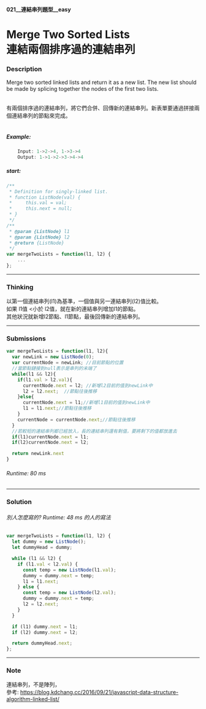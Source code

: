 #### 021__連結串列題型__easy
# Merge Two Sorted Lists <br/>連結兩個排序過的連結串列

### Description

Merge two sorted linked lists and return it as a new list. The new list should be made by splicing together the nodes of the first two lists.

<br/>
有兩個排序過的連結串列，將它們合併、回傳新的連結串列。新表單要通過拼接兩個連結串列的節點來完成。

<br/>
<br/>

##### Example:
```js
    Input: 1->2->4, 1->3->4
    Output: 1->1->2->3->4->4
```

##### start:
```js
/**
 * Definition for singly-linked list.
 * function ListNode(val) {
 *     this.val = val;
 *     this.next = null;
 * }
 */
/**
 * @param {ListNode} l1
 * @param {ListNode} l2
 * @return {ListNode}
 */
var mergeTwoLists = function(l1, l2) {
    ...
};
```
* * *
### Thinking
以第一個連結串列(l1)為基準，一個值與另一連結串列(l2)值比較。
<br/>如果 l1值 <小於 l2值，就在新的連結串列增加l1的節點。
<br/>其他狀況就新增l2節點、l1節點，最後回傳新的連結串列。

* * *
### Submissions
```js
var mergeTwoLists = function(l1, l2){
  var newLink = new ListNode(0);
  var currentNode = newLink; //目前節點的位置
  //當節點鏈接到null表示是串列的末端了
  while(l1 && l2){
    if(l1.val > l2.val){
      currentNode.next = l2; //新增l2目前的值到newLink中
      l2 = l2.next;  //節點往後推移
    }else{
      currentNode.next = l1;//新增l1目前的值到newLink中
      l1 = l1.next;//節點往後推移
    }
    currentNode = currentNode.next;//節點往後推移
  }
  //若較短的連結串列都已經放入，長的連結串列還有剩值，要將剩下的值都放進去
  if(l1)currentNode.next = l1;
  if(l2)currentNode.next = l2;

  return newLink.next
}
```
###### Runtime: 80 ms
* * *
### Solution
###### 別人怎麼寫的? Runtime: 48 ms 的人的寫法
```js
var mergeTwoLists = function(l1, l2) {
  let dummy = new ListNode();
  let dummyHead = dummy;

  while (l1 && l2) {
    if (l1.val < l2.val) {
      const temp = new ListNode(l1.val);
      dummy = dummy.next = temp;
      l1 = l1.next;
    } else {
      const temp = new ListNode(l2.val);
      dummy = dummy.next = temp;
      l2 = l2.next;
    }
  }

  if (l1) dummy.next = l1;
  if (l2) dummy.next = l2;

  return dummyHead.next;
};
```
* * *
### Note
連結串列，不是陣列，
<br/>
參考: https://blog.kdchang.cc/2016/09/21/javascript-data-structure-algorithm-linked-list/





